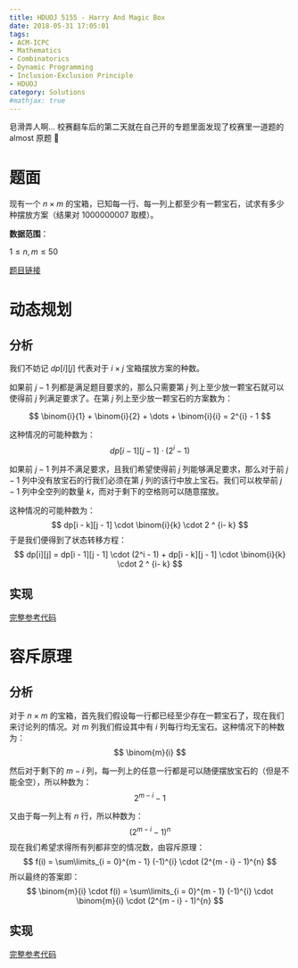 ```yaml
---
title: HDUOJ 5155 - Harry And Magic Box
date: 2018-05-31 17:05:01
tags: 
- ACM-ICPC
- Mathematics
- Combinatorics
- Dynamic Programming
- Inclusion-Exclusion Principle
- HDUOJ
category: Solutions
#mathjax: true
---
```


皂滑弄人啊... 校赛翻车后的第二天就在自己开的专题里面发现了校赛里一道题的 almost 原题 🙈

# 题面

现有一个 $n \times m$ 的宝箱，已知每一行、每一列上都至少有一颗宝石，试求有多少种摆放方案（结果对 $1000000007$ 取模）。

**数据范围**：

$1 \le n, m \le 50$

[题目链接](http://acm.hdu.edu.cn/showproblem.php?pid=5155)

# 动态规划

## 分析

我们不妨记 $dp[i][j]$ 代表对于 $i \times j$ 宝箱摆放方案的种数。

如果前 $j - 1$ 列都是满足题目要求的，那么只需要第 $j$ 列上至少放一颗宝石就可以使得前 $j$ 列满足要求了。在第 $j$ 列上至少放一颗宝石的方案数为：

$$
\binom{i}{1} + \binom{i}{2} + \dots + \binom{i}{i} = 2^{i} - 1
$$

这种情况的可能种数为：
$$
dp[i - 1][j - 1] \cdot (2^i - 1)
$$


如果前 $j - 1$ 列并不满足要求，且我们希望使得前 $j$ 列能够满足要求，那么对于前 $j - 1$ 列中没有放宝石的行我们必须在第 $j$ 列的该行中放上宝石。我们可以枚举前 $j - 1$ 列中全空列的数量 $k$，而对于剩下的空格则可以随意摆放。

这种情况的可能种数为：
$$
dp[i - k][j - 1] \cdot \binom{i}{k} \cdot 2 ^ {i- k}
$$
于是我们便得到了状态转移方程：
$$
dp[i][j] = dp[i - 1][j - 1] \cdot (2^i - 1) + dp[i - k][j - 1] \cdot \binom{i}{k} \cdot 2 ^ {i- k}
$$

## 实现

[完整参考代码](https://github.com/codgician/ACM-ICPC/blob/master/HDUOJ/5155/dp_combinatorics.cpp)

# 容斥原理

## 分析

对于 $n \times m$ 的宝箱，首先我们假设每一行都已经至少存在一颗宝石了，现在我们来讨论列的情况。对 $m$ 列我们假设其中有 $i$ 列每行均无宝石。这种情况下的种数为：
$$
\binom{m}{i}
$$

然后对于剩下的 $m - i$ 列，每一列上的任意一行都是可以随便摆放宝石的（但是不能全空），所以种数为：  
$$
2^{m - i} - 1
$$

又由于每一列上有 $n$ 行，所以种数为：
$$
(2^{m - i} - 1)^{n}
$$
现在我们希望求得所有列都非空的情况数，由容斥原理：
$$
f(i) = \sum\limits_{i = 0}^{m - 1} (-1)^{i} \cdot (2^{m - i} - 1)^{n}
$$
所以最终的答案即：
$$
\binom{m}{i} \cdot f(i)
= \sum\limits_{i = 0}^{m - 1} (-1)^{i} \cdot \binom{m}{i} \cdot (2^{m - i} - 1)^{n}
$$

## 实现

[完整参考代码](https://github.com/codgician/ACM-ICPC/blob/master/HDUOJ/5155/inclusion_exclusion_principle.cpp)

